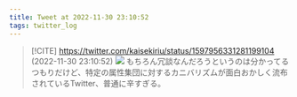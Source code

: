 ```yaml
---
title: Tweet at 2022-11-30 23:10:52
tags: twitter_log
---
```


> [!CITE] https://twitter.com/kaisekiriu/status/1597956331281199104 (2022-11-30 23:10:52)
> ![](https://twitter.com/kaisekiriu/status/1597956331281199104)
> もちろん冗談なんだろうというのは分かってるつもりだけど、特定の属性集団に対するカニバリズムが面白おかしく流布されているTwitter、普通に辛すぎる。
